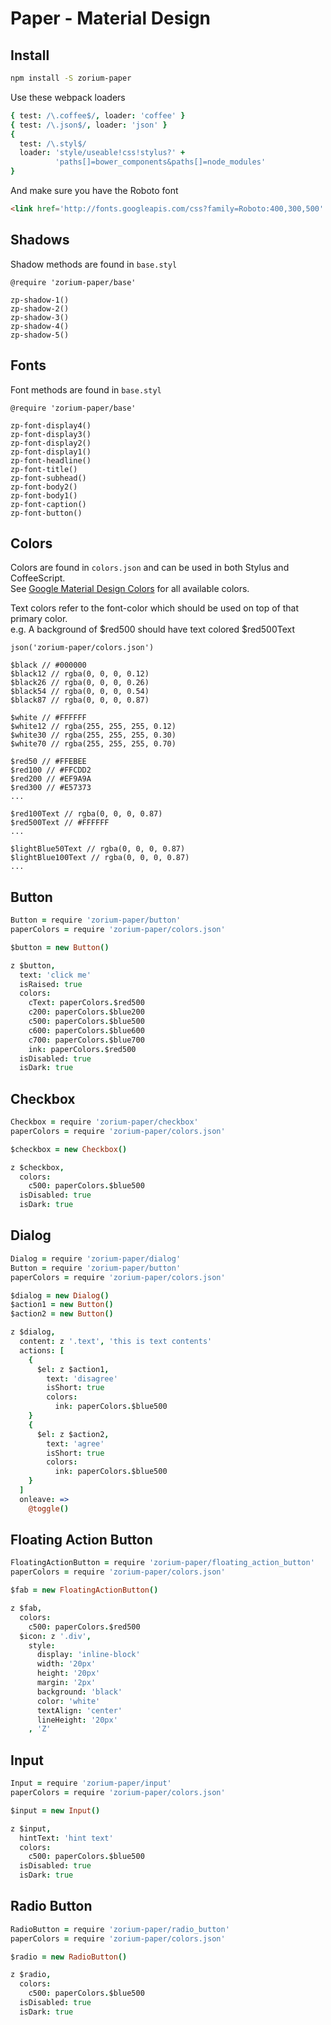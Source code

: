 # Paper - Material Design

## Install

```bash
npm install -S zorium-paper
```

Use these webpack loaders

```coffee
{ test: /\.coffee$/, loader: 'coffee' }
{ test: /\.json$/, loader: 'json' }
{
  test: /\.styl$/
  loader: 'style/useable!css!stylus?' +
          'paths[]=bower_components&paths[]=node_modules'
}
```

And make sure you have the Roboto font

```html
<link href='http://fonts.googleapis.com/css?family=Roboto:400,300,500' rel='stylesheet' type='text/css'>

```


## Shadows <a class="anchor" name="shadows"></a>

Shadow methods are found in `base.styl`

```stylus
@require 'zorium-paper/base'

zp-shadow-1()
zp-shadow-2()
zp-shadow-3()
zp-shadow-4()
zp-shadow-5()
```

<div id="z-docs_paper-hack-shadows"></div>


## Fonts <a class="anchor" name="fonts"></a>

Font methods are found in `base.styl`

```stylus
@require 'zorium-paper/base'

zp-font-display4()
zp-font-display3()
zp-font-display2()
zp-font-display1()
zp-font-headline()
zp-font-title()
zp-font-subhead()
zp-font-body2()
zp-font-body1()
zp-font-caption()
zp-font-button()
```

<div id="z-docs_paper-hack-fonts"></div>

## Colors <a class="anchor" name="colors"></a>

Colors are found in `colors.json` and can be used in both Stylus and CoffeeScript.  
See [Google Material Design Colors](http://www.google.com/design/spec/style/color.html)
for all available colors.

Text colors refer to the font-color which should be used on top of that primary color.  
e.g. A background of $red500 should have text colored $red500Text

```stylus
json('zorium-paper/colors.json')

$black // #000000
$black12 // rgba(0, 0, 0, 0.12)
$black26 // rgba(0, 0, 0, 0.26)
$black54 // rgba(0, 0, 0, 0.54)
$black87 // rgba(0, 0, 0, 0.87)

$white // #FFFFFF
$white12 // rgba(255, 255, 255, 0.12)
$white30 // rgba(255, 255, 255, 0.30)
$white70 // rgba(255, 255, 255, 0.70)

$red50 // #FFEBEE
$red100 // #FFCDD2
$red200 // #EF9A9A
$red300 // #E57373
...

$red100Text // rgba(0, 0, 0, 0.87)
$red500Text // #FFFFFF
...

$lightBlue50Text // rgba(0, 0, 0, 0.87)
$lightBlue100Text // rgba(0, 0, 0, 0.87)
...
```

## Button <a class="anchor" name="button"></a>

```coffee
Button = require 'zorium-paper/button'
paperColors = require 'zorium-paper/colors.json'

$button = new Button()

z $button,
  text: 'click me'
  isRaised: true
  colors:
    cText: paperColors.$red500
    c200: paperColors.$blue200
    c500: paperColors.$blue500
    c600: paperColors.$blue600
    c700: paperColors.$blue700
    ink: paperColors.$red500
  isDisabled: true
  isDark: true
```

<div id="z-docs_paper-hack-buttons"></div>

## Checkbox <a class="anchor" name="checkbox"></a>

```coffee
Checkbox = require 'zorium-paper/checkbox'
paperColors = require 'zorium-paper/colors.json'

$checkbox = new Checkbox()

z $checkbox,
  colors:
    c500: paperColors.$blue500
  isDisabled: true
  isDark: true
```

<div id="z-docs_paper-hack-checkboxes"></div>

## Dialog <a class="anchor" name="dialog"></a>

```coffee
Dialog = require 'zorium-paper/dialog'
Button = require 'zorium-paper/button'
paperColors = require 'zorium-paper/colors.json'

$dialog = new Dialog()
$action1 = new Button()
$action2 = new Button()

z $dialog,
  content: z '.text', 'this is text contents'
  actions: [
    {
      $el: z $action1,
        text: 'disagree'
        isShort: true
        colors:
          ink: paperColors.$blue500
    }
    {
      $el: z $action2,
        text: 'agree'
        isShort: true
        colors:
          ink: paperColors.$blue500
    }
  ]
  onleave: =>
    @toggle()
```

<div id="z-docs_paper-hack-dialogs"></div>

## Floating Action Button <a class="anchor" name="floating-action-button"></a>

```coffee
FloatingActionButton = require 'zorium-paper/floating_action_button'
paperColors = require 'zorium-paper/colors.json'

$fab = new FloatingActionButton()

z $fab,
  colors:
    c500: paperColors.$red500
  $icon: z '.div',
    style:
      display: 'inline-block'
      width: '20px'
      height: '20px'
      margin: '2px'
      background: 'black'
      color: 'white'
      textAlign: 'center'
      lineHeight: '20px'
    , 'Z'
```

<div id="z-docs_paper-hack-fabs"></div>

## Input <a class="anchor" name="input"></a>

```coffee
Input = require 'zorium-paper/input'
paperColors = require 'zorium-paper/colors.json'

$input = new Input()

z $input,
  hintText: 'hint text'
  colors:
    c500: paperColors.$blue500
  isDisabled: true
  isDark: true
```

<div id="z-docs_paper-hack-inputs"></div>

## Radio Button <a class="anchor" name="radio-button"></a>

```coffee
RadioButton = require 'zorium-paper/radio_button'
paperColors = require 'zorium-paper/colors.json'

$radio = new RadioButton()

z $radio,
  colors:
    c500: paperColors.$blue500
  isDisabled: true
  isDark: true
```

<div id="z-docs_paper-hack-radios"></div>
